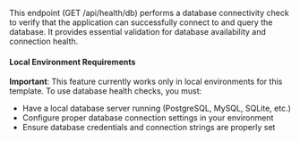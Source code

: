 This endpoint (GET /api/health/db) performs a database connectivity check to verify that the application can successfully connect to and query the database. It provides essential validation for database availability and connection health.

#### Local Environment Requirements

**Important**: This feature currently works only in local environments for this template. To use database health checks, you must:

- Have a local database server running (PostgreSQL, MySQL, SQLite, etc.)
- Configure proper database connection settings in your environment
- Ensure database credentials and connection strings are properly set
